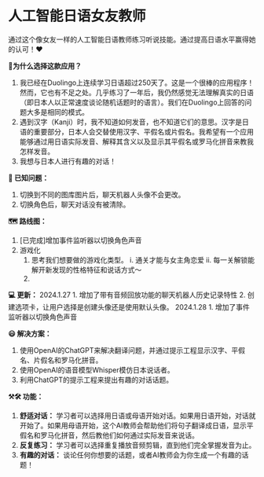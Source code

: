 # 人工智能日语女友教师
通过这个像女友一样的人工智能日语教师练习听说技能。通过提高日语水平赢得她的认可！❤️

**🤔为什么选择这款应用？**
1. 我已经在Duolingo上连续学习日语超过250天了。这是一个很棒的应用程序！然而，它也有不足之处。几乎练习了一年后，我仍然感觉无法理解真实的日语（即日本人以正常速度谈论随机话题时的语言）。我们在Duolingo上回答的问题大多是相同的模式。
2. 遇到汉字（Kanji）时，我不知道如何发音，也不知道它们的意思。汉字是日语的重要部分，日本人会交替使用汉字、平假名或片假名。我希望有一个应用能够通过用日语实际发音、解释其含义以及显示其平假名或罗马化拼音来教我怎样发音。
3. 我想与日本人进行有趣的对话！

**🐛 已知问题：**
1. 切换到不同的图库图片后，聊天机器人头像不会更改。
2. 切换角色后，聊天对话没有被清除。

**🗺️ 路线图：**
1. [已完成]增加事件监听器以切换角色声音
2. 游戏化
    1. 思考我们想要做的游戏化类型。
        i. 通关才能与女主角恋爱
        ii. 每一关解锁能解开新发现的性格特征和说话方式～
    2. 

**💻 更新：**
2024.1.27
    1. 增加了带有音频回放功能的聊天机器人历史记录特性
    2. 创建选项卡，让用户选择是创建头像还是使用默认头像。
2024.1.28
    1. 增加了事件监听器以切换角色声音

**😃 解决方案：**
1. 使用OpenAI的ChatGPT来解决翻译问题，并通过提示工程显示汉字、平假名、片假名和罗马化拼音。
2. 使用OpenAI的语音模型Whisper模仿日本说话者。
3. 利用ChatGPT的提示工程来提出有趣的对话话题。

**⚒️🛠️ 功能：**
1. **舒适对话：** 学习者可以选择用日语或母语开始对话。如果用日语开始，对话就开始了。如果用母语开始，这个AI教师会帮助他们将句子翻译成日语，显示平假名和罗马化拼音，然后教他们如何通过实际发音来说话。
2. **反复练习：** 学习者可以选择重复播放音频剪辑，直到他们完全掌握发音为止。
3. **有趣的对话：** 谈论任何你想要的话题，或者AI教师会为你生成一个有趣的话题！